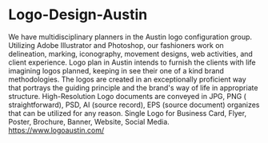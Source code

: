 # Logo-Design-Austin
We have multidisciplinary planners in the Austin logo configuration group. Utilizing Adobe Illustrator and Photoshop, our fashioners work on delineation, marking, iconography, movement designs, web activities, and client experience. Logo plan in Austin intends to furnish the clients with life imagining logos planned, keeping in see their one of a kind brand methodologies. The logos are created in an exceptionally proficient way that portrays the guiding principle and the brand's way of life in appropriate structure. High-Resolution Logo documents are conveyed in JPG, PNG ( straightforward), PSD, AI (source record), EPS (source document) organizes that can be utilized for any reason. Single Logo for Business Card, Flyer, Poster, Brochure, Banner, Website, Social Media. https://www.logoaustin.com/
